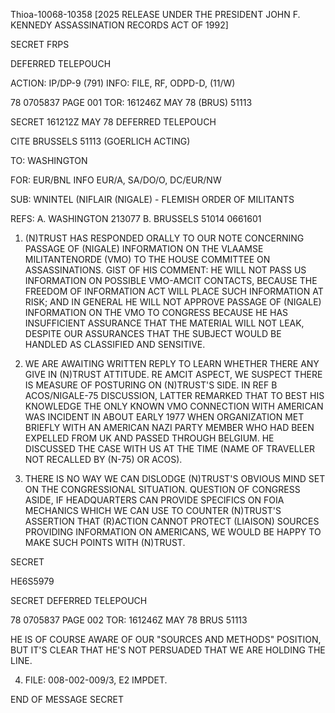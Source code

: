 Thioa-10068-10358 [2025 RELEASE UNDER THE PRESIDENT JOHN F. KENNEDY ASSASSINATION RECORDS ACT OF 1992]

SECRET FRPS

DEFERRED TELEPOUCH

ACTION: IP/DP-9 (791) INFO: FILE, RF, ODPD-D, (11/W)

78 0705837 PAGE 001
TOR: 161246Z MAY 78 (BRUS) 51113

SECRET 161212Z MAY 78 DEFERRED TELEPOUCH

CITE BRUSSELS 51113 (GOERLICH ACTING)

TO: WASHINGTON

FOR: EUR/BNL INFO EUR/A, SA/DO/O, DC/EUR/NW

SUB: WNINTEL (NIFLAIR (NIGALE) - FLEMISH ORDER OF MILITANTS

REFS: A. WASHINGTON 213077
B. BRUSSELS 51014 0661601

1. (N)TRUST HAS RESPONDED ORALLY TO OUR NOTE CONCERNING PASSAGE OF (NIGALE) INFORMATION ON THE VLAAMSE MILITANTENORDE (VMO) TO THE HOUSE COMMITTEE ON ASSASSINATIONS. GIST OF HIS COMMENT: HE WILL NOT PASS US INFORMATION ON POSSIBLE VMO-AMCIT CONTACTS, BECAUSE THE FREEDOM OF INFORMATION ACT WILL PLACE SUCH INFORMATION AT RISK; AND IN GENERAL HE WILL NOT APPROVE PASSAGE OF (NIGALE) INFORMATION ON THE VMO TO CONGRESS BECAUSE HE HAS INSUFFICIENT ASSURANCE THAT THE MATERIAL WILL NOT LEAK, DESPITE OUR ASSURANCES THAT THE SUBJECT WOULD BE HANDLED AS CLASSIFIED AND SENSITIVE.

2. WE ARE AWAITING WRITTEN REPLY TO LEARN WHETHER THERE ANY GIVE IN (N)TRUST ATTITUDE. RE AMCIT ASPECT, WE SUSPECT THERE IS MEASURE OF POSTURING ON (N)TRUST'S SIDE. IN REF B ACOS/NIGALE-75 DISCUSSION, LATTER REMARKED THAT TO BEST HIS KNOWLEDGE THE ONLY KNOWN VMO CONNECTION WITH AMERICAN WAS INCIDENT IN ABOUT EARLY 1977 WHEN ORGANIZATION MET BRIEFLY WITH AN AMERICAN NAZI PARTY MEMBER WHO HAD BEEN EXPELLED FROM UK AND PASSED THROUGH BELGIUM. HE DISCUSSED THE CASE WITH US AT THE TIME (NAME OF TRAVELLER NOT RECALLED BY (N-75) OR ACOS).

3. THERE IS NO WAY WE CAN DISLODGE (N)TRUST'S OBVIOUS MIND SET ON THE CONGRESSIONAL SITUATION. QUESTION OF CONGRESS ASIDE, IF HEADQUARTERS CAN PROVIDE SPECIFICS ON FOIA MECHANICS WHICH WE CAN USE TO COUNTER (N)TRUST'S ASSERTION THAT (R)ACTION CANNOT PROTECT (LIAISON) SOURCES PROVIDING INFORMATION ON AMERICANS, WE WOULD BE HAPPY TO MAKE SUCH POINTS WITH (N)TRUST.

SECRET

HE6S5979

SECRET
DEFERRED TELEPOUCH

78 0705837 PAGE 002
TOR: 161246Z MAY 78 BRUS 51113

HE IS OF COURSE AWARE OF OUR "SOURCES AND METHODS" POSITION, BUT IT'S CLEAR THAT HE'S NOT PERSUADED THAT WE ARE HOLDING THE LINE.

4. FILE: 008-002-009/3, E2 IMPDET.

END OF MESSAGE
SECRET
